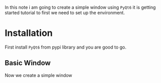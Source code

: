 In this note i am going to create a simple window using `PyQt6` it is getting started tutorial to first we need to set up the environment.
# Installation
First install `PyQt6` from pypi library and you are good to go.
## Basic Window
Now we create a simple window 
